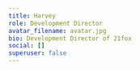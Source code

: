 ```yaml
---
title: Harvey
role: Development Director
avatar_filename: avatar.jpg
bio: Development Director of 21fox
social: []
superuser: false
---
```

